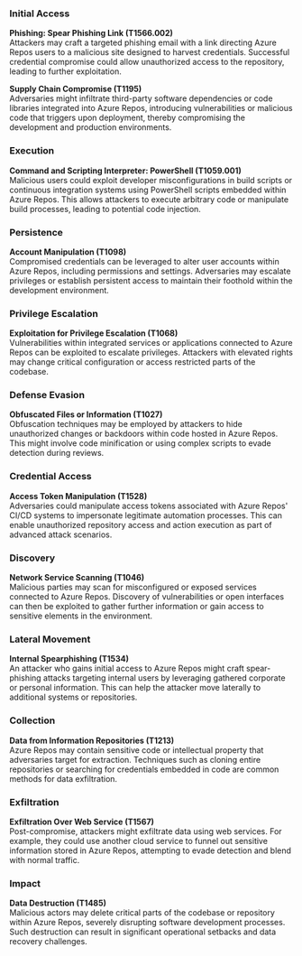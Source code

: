 ### Initial Access

**Phishing: Spear Phishing Link (T1566.002)**  
Attackers may craft a targeted phishing email with a link directing Azure Repos users to a malicious site designed to harvest credentials. Successful credential compromise could allow unauthorized access to the repository, leading to further exploitation.

**Supply Chain Compromise (T1195)**  
Adversaries might infiltrate third-party software dependencies or code libraries integrated into Azure Repos, introducing vulnerabilities or malicious code that triggers upon deployment, thereby compromising the development and production environments.

### Execution

**Command and Scripting Interpreter: PowerShell (T1059.001)**  
Malicious users could exploit developer misconfigurations in build scripts or continuous integration systems using PowerShell scripts embedded within Azure Repos. This allows attackers to execute arbitrary code or manipulate build processes, leading to potential code injection.

### Persistence

**Account Manipulation (T1098)**  
Compromised credentials can be leveraged to alter user accounts within Azure Repos, including permissions and settings. Adversaries may escalate privileges or establish persistent access to maintain their foothold within the development environment.

### Privilege Escalation

**Exploitation for Privilege Escalation (T1068)**  
Vulnerabilities within integrated services or applications connected to Azure Repos can be exploited to escalate privileges. Attackers with elevated rights may change critical configuration or access restricted parts of the codebase.

### Defense Evasion

**Obfuscated Files or Information (T1027)**  
Obfuscation techniques may be employed by attackers to hide unauthorized changes or backdoors within code hosted in Azure Repos. This might involve code minification or using complex scripts to evade detection during reviews.

### Credential Access

**Access Token Manipulation (T1528)**  
Adversaries could manipulate access tokens associated with Azure Repos' CI/CD systems to impersonate legitimate automation processes. This can enable unauthorized repository access and action execution as part of advanced attack scenarios.

### Discovery

**Network Service Scanning (T1046)**  
Malicious parties may scan for misconfigured or exposed services connected to Azure Repos. Discovery of vulnerabilities or open interfaces can then be exploited to gather further information or gain access to sensitive elements in the environment.

### Lateral Movement

**Internal Spearphishing (T1534)**  
An attacker who gains initial access to Azure Repos might craft spear-phishing attacks targeting internal users by leveraging gathered corporate or personal information. This can help the attacker move laterally to additional systems or repositories.

### Collection

**Data from Information Repositories (T1213)**  
Azure Repos may contain sensitive code or intellectual property that adversaries target for extraction. Techniques such as cloning entire repositories or searching for credentials embedded in code are common methods for data exfiltration.

### Exfiltration

**Exfiltration Over Web Service (T1567)**  
Post-compromise, attackers might exfiltrate data using web services. For example, they could use another cloud service to funnel out sensitive information stored in Azure Repos, attempting to evade detection and blend with normal traffic.

### Impact

**Data Destruction (T1485)**  
Malicious actors may delete critical parts of the codebase or repository within Azure Repos, severely disrupting software development processes. Such destruction can result in significant operational setbacks and data recovery challenges.
